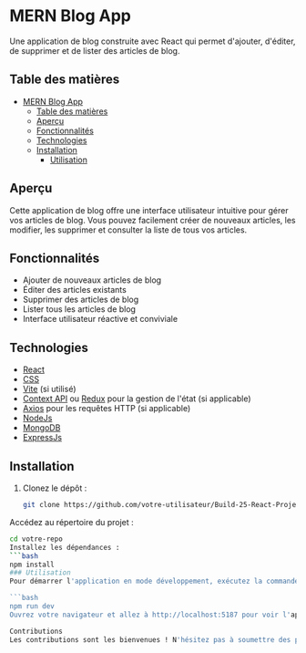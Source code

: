 # MERN Blog App

Une application de blog construite avec React qui permet d'ajouter, d'éditer, de supprimer et de lister des articles de blog.

## Table des matières

- [MERN Blog App](#mern-blog-app)
  - [Table des matières](#table-des-matières)
  - [Aperçu](#aperçu)
  - [Fonctionnalités](#fonctionnalités)
  - [Technologies](#technologies)
  - [Installation](#installation)
    - [Utilisation](#utilisation)

## Aperçu

Cette application de blog offre une interface utilisateur intuitive pour gérer vos articles de blog. Vous pouvez facilement créer de nouveaux articles, les modifier, les supprimer et consulter la liste de tous vos articles.

## Fonctionnalités

- Ajouter de nouveaux articles de blog
- Éditer des articles existants
- Supprimer des articles de blog
- Lister tous les articles de blog
- Interface utilisateur réactive et conviviale

## Technologies

- [React](https://reactjs.org/)
- [CSS](https://www.w3.org/Style/CSS/)
- [Vite](https://vitejs.dev/) (si utilisé)
- [Context API](https://reactjs.org/docs/context.html) ou [Redux](https://redux.js.org/) pour la gestion de l'état (si applicable)
- [Axios](https://axios-http.com/) pour les requêtes HTTP (si applicable)
- [NodeJs](https://nodejs.org)
- [MongoDB](https://mongodb.com)
- [ExpressJs](https://expressjs.com)

## Installation

1. Clonez le dépôt :
   ```bash
   git clone https://github.com/votre-utilisateur/Build-25-React-Projects-Project25-MERN-Blog-App.git
Accédez au répertoire du projet :
  ```bash
  cd votre-repo
Installez les dépendances :
  ```bash
  npm install
### Utilisation
Pour démarrer l'application en mode développement, exécutez la commande suivante :

  ```bash
  npm run dev
Ouvrez votre navigateur et allez à http://localhost:5187 pour voir l'application en action.

Contributions
Les contributions sont les bienvenues ! N'hésitez pas à soumettre des problèmes ou des demandes de fonctionnalités.
